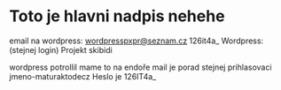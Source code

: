 # Toto je hlavni nadpis nehehe 

email na wordpress:
wordpresspxpr@seznam.cz
126it4a_
Wordpress:
(stejnej login)
Projekt
skibidi



wordpress potrollil mame to na endoře
mail je porad stejnej
prihlasovaci jmeno-maturaktodecz
Heslo je 126IT4a_
